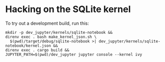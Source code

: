 # Hacking on the SQLite kernel

To try out a development build, run this:

```
mkdir -p dev_jupyter/kernels/sqlite-notebook &&
direnv exec . bash make_kernel_json.sh \
  $(pwd)/target/debug/sqlite-notebook >| dev_jupyter/kernels/sqlite-notebook/kernel.json &&
direnv exec . cargo build &&
JUPYTER_PATH=$(pwd)/dev_jupyter jupyter console --kernel ivy
```

